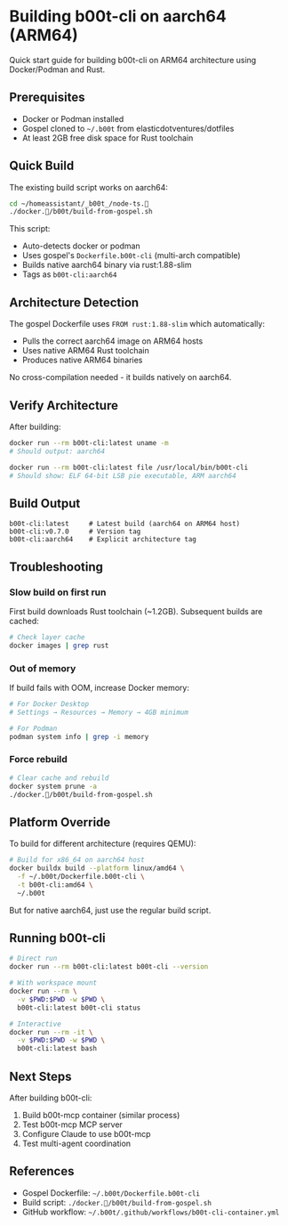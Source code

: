 # Building b00t-cli on aarch64 (ARM64)

Quick start guide for building b00t-cli on ARM64 architecture using Docker/Podman and Rust.

## Prerequisites

- Docker or Podman installed
- Gospel cloned to `~/.b00t` from elasticdotventures/dotfiles
- At least 2GB free disk space for Rust toolchain

## Quick Build

The existing build script works on aarch64:

```bash
cd ~/homeassistant/_b00t_/node-ts.🦄
./docker.🐳/b00t/build-from-gospel.sh
```

This script:
- Auto-detects docker or podman
- Uses gospel's `Dockerfile.b00t-cli` (multi-arch compatible)
- Builds native aarch64 binary via rust:1.88-slim
- Tags as `b00t-cli:aarch64`

## Architecture Detection

The gospel Dockerfile uses `FROM rust:1.88-slim` which automatically:
- Pulls the correct aarch64 image on ARM64 hosts
- Uses native ARM64 Rust toolchain
- Produces native ARM64 binaries

No cross-compilation needed - it builds natively on aarch64.

## Verify Architecture

After building:

```bash
docker run --rm b00t-cli:latest uname -m
# Should output: aarch64

docker run --rm b00t-cli:latest file /usr/local/bin/b00t-cli
# Should show: ELF 64-bit LSB pie executable, ARM aarch64
```

## Build Output

```
b00t-cli:latest     # Latest build (aarch64 on ARM64 host)
b00t-cli:v0.7.0     # Version tag
b00t-cli:aarch64    # Explicit architecture tag
```

## Troubleshooting

### Slow build on first run

First build downloads Rust toolchain (~1.2GB). Subsequent builds are cached:

```bash
# Check layer cache
docker images | grep rust
```

### Out of memory

If build fails with OOM, increase Docker memory:

```bash
# For Docker Desktop
# Settings → Resources → Memory → 4GB minimum

# For Podman
podman system info | grep -i memory
```

### Force rebuild

```bash
# Clear cache and rebuild
docker system prune -a
./docker.🐳/b00t/build-from-gospel.sh
```

## Platform Override

To build for different architecture (requires QEMU):

```bash
# Build for x86_64 on aarch64 host
docker buildx build --platform linux/amd64 \
  -f ~/.b00t/Dockerfile.b00t-cli \
  -t b00t-cli:amd64 \
  ~/.b00t
```

But for native aarch64, just use the regular build script.

## Running b00t-cli

```bash
# Direct run
docker run --rm b00t-cli:latest b00t-cli --version

# With workspace mount
docker run --rm \
  -v $PWD:$PWD -w $PWD \
  b00t-cli:latest b00t-cli status

# Interactive
docker run --rm -it \
  -v $PWD:$PWD -w $PWD \
  b00t-cli:latest bash
```

## Next Steps

After building b00t-cli:

1. Build b00t-mcp container (similar process)
2. Test b00t-mcp MCP server
3. Configure Claude to use b00t-mcp
4. Test multi-agent coordination

## References

- Gospel Dockerfile: `~/.b00t/Dockerfile.b00t-cli`
- Build script: `./docker.🐳/b00t/build-from-gospel.sh`
- GitHub workflow: `~/.b00t/.github/workflows/b00t-cli-container.yml`
